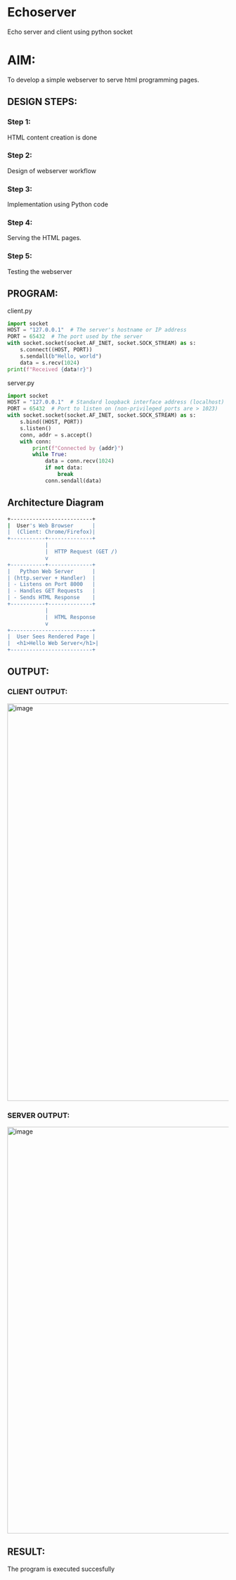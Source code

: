 # Echoserver
Echo server and client using python socket
# AIM:

To develop a simple webserver to serve html programming pages.

## DESIGN STEPS:

### Step 1:

HTML content creation is done

### Step 2:

Design of webserver workflow

### Step 3:

Implementation using Python code

### Step 4:

Serving the HTML pages.

### Step 5:

Testing the webserver

## PROGRAM:
client.py
```py
import socket
HOST = "127.0.0.1"  # The server's hostname or IP address
PORT = 65432  # The port used by the server
with socket.socket(socket.AF_INET, socket.SOCK_STREAM) as s:
    s.connect((HOST, PORT))
    s.sendall(b"Hello, world")
    data = s.recv(1024)
print(f"Received {data!r}")
```
server.py
```py
import socket
HOST = "127.0.0.1"  # Standard loopback interface address (localhost)
PORT = 65432  # Port to listen on (non-privileged ports are > 1023)
with socket.socket(socket.AF_INET, socket.SOCK_STREAM) as s:
    s.bind((HOST, PORT))
    s.listen()
    conn, addr = s.accept()
    with conn:
        print(f"Connected by {addr}")
        while True:
            data = conn.recv(1024)
            if not data:
                break
            conn.sendall(data)
```
##  Architecture Diagram

```bash
+--------------------------+
|  User's Web Browser      |
|  (Client: Chrome/Firefox)|
+-----------+--------------+
            |
            |  HTTP Request (GET /)
            v
+-----------+--------------+
|   Python Web Server      |
| (http.server + Handler)  |
| - Listens on Port 8000   |
| - Handles GET Requests   |
| - Sends HTML Response    |
+-----------+--------------+
            |
            |  HTML Response
            v
+--------------------------+
|  User Sees Rendered Page |
|  <h1>Hello Web Server</h1>|
+--------------------------+
```


## OUTPUT:
### CLIENT OUTPUT:
<img width="692" height="903" alt="image" src="https://github.com/user-attachments/assets/e0c119d3-bff2-40d1-9fed-e7b93b855131" />



### SERVER OUTPUT:
<img width="700" height="924" alt="image" src="https://github.com/user-attachments/assets/24e7ceba-6b71-45f1-88e9-b1ecfae3733c" />


## RESULT:
The program is executed succesfully
